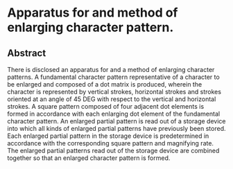 # Apparatus for and method of enlarging character pattern.

## Abstract
There is disclosed an apparatus for and a method of enlarging character patterns. A fundamental character pattern representative of a character to be enlarged and composed of a dot matrix is produced, wherein the character is represented by vertical strokes, horizontal strokes and strokes oriented at an angle of 45 DEG with respect to the vertical and horizontal strokes. A square pattern composed of four adjacent dot elements is formed in accordance with each enlarging dot element of the fundamental character pattern. An enlarged partial pattern is read out of a storage device into which all kinds of enlarged partial patterns have previously been stored. Each enlarged partial pattern in the storage device is predetermined in accordance with the corresponding square pattern and magnifying rate. The enlarged partial patterns read out of the storage device are combined together so that an enlarged character pattern is formed.